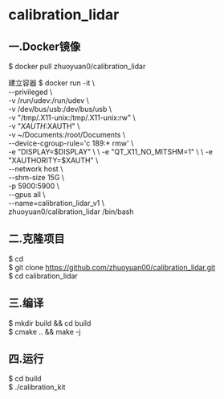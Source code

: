 # calibration_lidar

## 一.Docker镜像

$ docker pull zhuoyuan0/calibration_lidar

建立容器
$ docker run -it \ \
--privileged \ \
-v /run/udev:/run/udev  \ \
-v /dev/bus/usb:/dev/bus/usb \ \
-v "/tmp/.X11-unix:/tmp/.X11-unix:rw" \ \
-v "$XAUTH:$XAUTH" \ \
-v ~/Documents:/root/Documents \ \
--device-cgroup-rule='c 189:* rmw' \ \
-e "DISPLAY=$DISPLAY"  \ \
-e "QT_X11_NO_MITSHM=1" \ \
-e "XAUTHORITY=$XAUTH" \ \
--network host \ \
--shm-size 15G \ \
-p 5900:5900 \ \
--gpus all \ \
--name=calibration_lidar_v1 \ \
zhuoyuan0/calibration_lidar  /bin/bash

## 二.克隆项目

$ cd \
$ git clone https://github.com/zhuoyuan00/calibration_lidar.git \
$ cd calibration_lidar

## 三.编译

$ mkdir build && cd build \
$ cmake .. && make -j

## 四.运行

$ cd build \
$ ./calibration_kit

